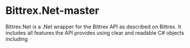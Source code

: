 # Bittrex.Net-master
Bittrex.Net is a .Net wrapper for the Bittrex API as described on Bittrex. It includes all features the API provides using clear and readable C# objects including
